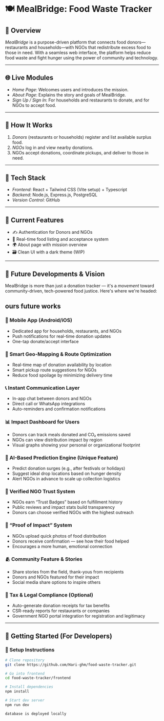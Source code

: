 # 🍽️ MealBridge: Food Waste Tracker

## 🧾 Overview
*MealBridge* is a purpose-driven platform that connects food donors—restaurants and households—with NGOs that redistribute excess food to those in need. With a seamless web interface, the platform helps reduce food waste and fight hunger using the power of community and technology.

---

## 🌐 Live Modules
- *Home Page*: Welcomes users and introduces the mission.
- *About Page*: Explains the story and goals of MealBridge.
- *Sign Up / Sign In*: For households and restaurants to donate, and for NGOs to accept food.

---

## 🔧 How It Works
1. *Donors* (restaurants or households) register and list available surplus food.
2. *NGOs* log in and view nearby donations.
3. NGOs accept donations, coordinate pickups, and deliver to those in need.

---

## 🧩 Tech Stack
- *Frontend*: React + Tailwind CSS (Vite setup) + Typescript
- *Backend*: Node.js, Express.js, PostgreSQL
- *Version Control*: GitHub

---

## 🧪 Current Features
- ✍️ Authentication for Donors and NGOs  
- 🍛 Real-time food listing and acceptance system  
- 🌍 About page with mission overview  
- 🗃️ Clean UI with a dark theme (WIP)  

---

## 🚀 Future Developments & Vision
MealBridge is more than just a donation tracker — it's a *movement* toward community-driven, tech-powered food justice. Here's where we're headed:


## ours future works
### 📱 Mobile App (Android/iOS)
- Dedicated app for households, restaurants, and NGOs
- Push notifications for real-time donation updates
- One-tap donate/accept interface

### 📍 Smart Geo-Mapping & Route Optimization
- Real-time map of donation availability by location
- Smart pickup route suggestions for NGOs
- Reduce food spoilage by minimizing delivery time

### 📞 Instant Communication Layer
- In-app chat between donors and NGOs
- Direct call or WhatsApp integrations
- Auto-reminders and confirmation notifications

### 📊 Impact Dashboard for Users
- Donors can track meals donated and CO₂ emissions saved
- NGOs can view distribution impact by region
- Visual graphs showing your personal or organizational footprint

### 🧠 AI-Based Prediction Engine (Unique Feature)
- Predict donation surges (e.g., after festivals or holidays)
- Suggest ideal drop locations based on hunger density
- Alert NGOs in advance to scale up collection logistics

### 🥇 Verified NGO Trust System
- NGOs earn “Trust Badges” based on fulfillment history
- Public reviews and impact stats build transparency
- Donors can choose verified NGOs with the highest outreach

### 📸 “Proof of Impact” System
- NGOs upload quick photos of food distribution
- Donors receive confirmation — see how their food helped
- Encourages a more human, emotional connection

### 🫂 Community Feature & Stories
- Share stories from the field, thank-yous from recipients
- Donors and NGOs featured for their impact
- Social media share options to inspire others

### 🧾 Tax & Legal Compliance (Optional)
- Auto-generate donation receipts for tax benefits
- CSR-ready reports for restaurants or companies
- Government NGO portal integration for registration and legitimacy

---

## 🏁 Getting Started (For Developers)

### 🔨 Setup Instructions
```bash
# Clone repository
git clone https://github.com/Hari-ghm/food-waste-tracker.git

# Go into frontend
cd food-waste-tracker/frontend

# Install dependencies
npm install

# Start dev server
npm run dev

database is deployed locally
